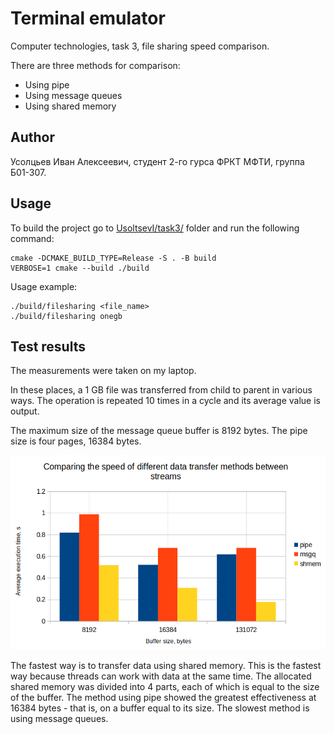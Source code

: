# Terminal emulator
Computer technologies, task 3, file sharing speed comparison.

There are three methods for comparison:
* Using pipe
* Using message queues
* Using shared memory

## Author
Усолцьев Иван Алексеевич, студент 2-го гурса ФРКТ МФТИ, группа Б01-307.

## Usage
To build the project go to [UsoltsevI/task3/](UsoltsevI/task3/) folder and run the following command:
```
cmake -DCMAKE_BUILD_TYPE=Release -S . -B build
VERBOSE=1 cmake --build ./build
```

Usage example:
```
./build/filesharing <file_name>
./build/filesharing onegb
```

## Test results
The measurements were taken on my laptop. 

In these places, a 1 GB file was transferred from child to parent in various ways. The operation is repeated 10 times in a cycle and its average value is output.

The maximum size of the message queue buffer is 8192 bytes. The pipe size is four pages, 16384 bytes.

![Results](resources/Chart.png)

The fastest way is to transfer data using shared memory. This is the fastest way because threads can work with data at the same time. The allocated shared memory was divided into 4 parts, each of which is equal to the size of the buffer.
The method using pipe showed the greatest effectiveness at 16384 bytes - that is, on a buffer equal to its size.
The slowest method is using message queues.
